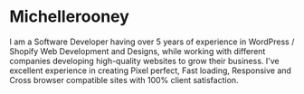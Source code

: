# Michellerooney
I am a Software Developer having over 5 years of experience in WordPress / Shopify Web Development and Designs, while working with different companies developing high-quality websites to grow their business. I've excellent experience in creating Pixel perfect, Fast loading, Responsive and Cross browser compatible sites with 100% client satisfaction.
